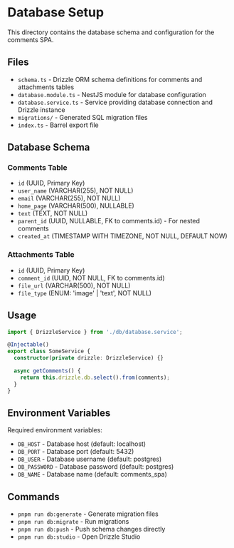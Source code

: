 # Database Setup

This directory contains the database schema and configuration for the comments SPA.

## Files

- `schema.ts` - Drizzle ORM schema definitions for comments and attachments tables
- `database.module.ts` - NestJS module for database configuration
- `database.service.ts` - Service providing database connection and Drizzle instance
- `migrations/` - Generated SQL migration files
- `index.ts` - Barrel export file

## Database Schema

### Comments Table

- `id` (UUID, Primary Key)
- `user_name` (VARCHAR(255), NOT NULL)
- `email` (VARCHAR(255), NOT NULL)
- `home_page` (VARCHAR(500), NULLABLE)
- `text` (TEXT, NOT NULL)
- `parent_id` (UUID, NULLABLE, FK to comments.id) - For nested comments
- `created_at` (TIMESTAMP WITH TIMEZONE, NOT NULL, DEFAULT NOW)

### Attachments Table

- `id` (UUID, Primary Key)
- `comment_id` (UUID, NOT NULL, FK to comments.id)
- `file_url` (VARCHAR(500), NOT NULL)
- `file_type` (ENUM: 'image' | 'text', NOT NULL)

## Usage

```typescript
import { DrizzleService } from './db/database.service';

@Injectable()
export class SomeService {
  constructor(private drizzle: DrizzleService) {}

  async getComments() {
    return this.drizzle.db.select().from(comments);
  }
}
```

## Environment Variables

Required environment variables:

- `DB_HOST` - Database host (default: localhost)
- `DB_PORT` - Database port (default: 5432)
- `DB_USER` - Database username (default: postgres)
- `DB_PASSWORD` - Database password (default: postgres)
- `DB_NAME` - Database name (default: comments_spa)

## Commands

- `pnpm run db:generate` - Generate migration files
- `pnpm run db:migrate` - Run migrations
- `pnpm run db:push` - Push schema changes directly
- `pnpm run db:studio` - Open Drizzle Studio

